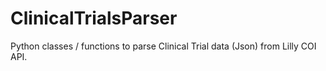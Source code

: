 ClinicalTrialsParser
====================

Python classes / functions to parse Clinical Trial data (Json) from Lilly COI API.

